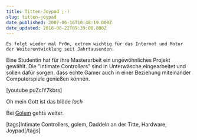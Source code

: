 ```yaml
---
title: Titten-Joypad ;-)
slug: titten-joypad
date_published: 2007-06-16T10:48:19.000Z
date_updated: 2018-08-22T09:39:08.000Z
---
```


`Es folgt wieder mal Pr0n, extrem wichtig für das Internet und Motor der Weiterentwicklung seit Jahrtausenden.`

Eine Studentin hat für ihre Masterarbeit ein ungewöhnliches Projekt gewählt. Die "Intimate Controllers" sind in Unterwäsche eingearbeitet und sollen dafür sorgen, dass echte Gamer auch in einer Beziehung miteinander Computerspiele genießen können.

[youtube puZclY7kbrs]

Oh mein Gott ist das blöde *lach*

Bei [Golem](http://golem.de/0706/52911.html) gehts weiter.

[tags]Intimate Controllers, golem, Daddeln an der Titte, Hardware, Joypad[/tags]
